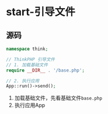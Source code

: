 

# start-引导文件

## 源码

```php
namespace think;

// ThinkPHP 引导文件
// 1. 加载基础文件
require __DIR__ . '/base.php';

// 2. 执行应用
App::run()->send();
```

1. 加载基础文件，先看基础文件`base.php`
2. 执行应用App